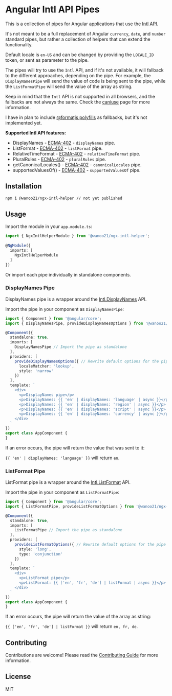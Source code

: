 # Angular Intl API Pipes

This is a collection of pipes for Angular applications that use the [Intl API](https://developer.mozilla.org/en-US/docs/Web/JavaScript/Reference/Global_Objects/Intl).

It's not meant to be a full replacement of Angular `currency`, `date`, and `number` standard pipes,
but rather a collection of helpers that can extend the functionality.

Default locale is `en-US` and can be changed by providing the `LOCALE_ID` token, or sent as parameter to the pipe.

The pipes will try to use the `Intl` API, and if it's not available, it will fallback to the different approaches, depending on the pipe.
For example, the `DisplayNamesPipe` will send the value of code is being sent to the pipe, while the `ListFormatPipe` will send the value of the array as string.

Keep in mind that the `Intl` API is not supported in all browsers, and the fallbacks are not always the same. 
Check the [caniuse](https://caniuse.com/?search=intl) page for more information.

I have in plan to include [@formatjs polyfills](https://formatjs.io/docs/polyfills) as fallbacks, but it's not implemented yet.

**Supported Intl API features:**
* DisplayNames - [ECMA-402](https://tc39.es/ecma402/#sec-intl-displaynames-constructor) - `displayNames` pipe.
* ListFormat - [ECMA-402](https://tc39.es/ecma402/#sec-intl-listformat-constructor) - `listFormat` pipe.
* RelativeTimeFormat - [ECMA-402](https://tc39.es/ecma402/#sec-intl-relativetimeformat-constructor) - `relativeTimeFormat` pipe.
* PluralRules  - [ECMA-402](https://tc39.es/ecma402/#sec-intl-pluralrules-constructor) - `pluralRules` pipe.
* getCanonicalLocales()  - [ECMA-402](https://tc39.es/ecma402/#sec-intl.getcanonicallocales) - `canonicalLocales` pipe.
* supportedValuesOf()  - [ECMA-402](https://tc39.es/ecma402/#sec-intl.supportedvaluesof) - `supportedValuesOf` pipe.

## Installation

```bash
npm i @wanoo21/ngx-intl-helper // not yet published
```

## Usage

Import the module in your `app.module.ts`:

```ts
import { NgxIntlHelperModule } from '@wanoo21/ngx-intl-helper';
 
@NgModule({
  imports: [
    NgxIntlHelperModule
  ]
})
```
Or import each pipe individually in standalone components.

### DisplayNames Pipe

DisplayNames pipe is a wrapper around the [Intl.DisplayNames](https://developer.mozilla.org/en-US/docs/Web/JavaScript/Reference/Global_Objects/Intl/DisplayNames) API.

Import the pipe in your component as `DisplayNamesPipe`:

```typescript
import { Component } from '@angular/core';
import { DisplayNamesPipe, provideDisplayNamesOptions } from '@wanoo21/ngx-intl-helper';

@Component({
  standalone: true,
  imports: [
    DisplayNamesPipe // Import the pipe as standalone
  ],
  providers: [
    provideDisplayNamesOptions({ // Rewrite default options for the pipe
      localeMatcher: 'lookup',
      style: 'narrow'
    })
  ],
  template: `
    <div>
      <p>DisplayNames pipe</p>
      <p>DisplayNames: {{ 'en' | displayNames: 'language' | async }}</p>
      <p>DisplayNames: {{ 'en' | displayNames: 'region' | async }}</p>
      <p>DisplayNames: {{ 'en' | displayNames: 'script' | async }}</p>
      <p>DisplayNames: {{ 'en' | displayNames: 'currency' | async }}</p>
    </div>
  `
})
export class AppComponent {
}
```

If an error occurs, the pipe will return the value that was sent to it:

`{{ 'en' | displayNames: 'language' }}` will return `en`.

### ListFormat Pipe

ListFormat pipe is a wrapper around the [Intl.ListFormat](https://developer.mozilla.org/en-US/docs/Web/JavaScript/Reference/Global_Objects/Intl/ListFormat) API.

Import the pipe in your component as `ListFormatPipe`:

```typescript
import { Component } from '@angular/core';
import { ListFormatPipe, provideListFormatOptions } from '@wanoo21/ngx-intl-helper';

@Component({
  standalone: true,
  imports: [
    ListFormatPipe // Import the pipe as standalone
  ],
  providers: [
    provideListFormatOptions({ // Rewrite default options for the pipe
      style: 'long', 
      type: 'conjunction'
    })
  ],
  template: `
    <div>
      <p>ListFormat pipe</p>
      <p>ListFormat: {{ ['en', 'fr', 'de'] | listFormat | async }}</p>
    </div>
  `
})
export class AppComponent {
}
```

If an error occurs, the pipe will return the value of the array as string:

`{{ ['en', 'fr', 'de'] | listFormat }}` will return `en, fr, de`.

## Contributing

Contributions are welcome! Please read the [Contributing Guide](CONTRIBUTING.md) for more information.


## License

MIT
